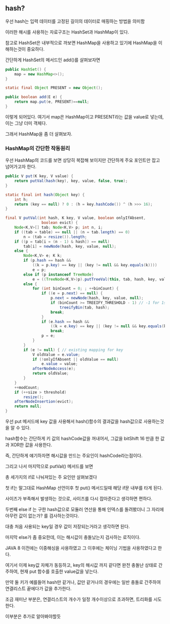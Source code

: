 ## hash?

우선 hash는 입력 데이터를 고정된 길이의 데이터로 매핑하는 방법을 의미함

이러한 해시를 사용하는 자료구조는 HashSet과 HashMap이 있다.

참고로 HashSet은 내부적으로 까보면 HashMap을 사용하고 있기에 HashMap을 이해하는것이 중요하다.

간단하게 HashSet의 메서드인 add()를 살펴보자면

```java
public HashSet() {
    map = new HashMap<>();
}

static final Object PRESENT = new Object();

public boolean add(E e) {
    return map.put(e, PRESENT)==null;
}
```

이렇게 되어있다. 여기서 map은 HashMap이고 PRESENT라는 값을 value로 넣는데, 이는 그냥 더미 객체다.

그래서 HashMap을 좀 더 살펴보자.

### HashMap의 간단한 작동원리

우선 HashMap의 코드를 보면 상당히 복잡해 보이지만 간단하게 주요 포인트만 잡고 넘어가고자 한다.

```java
public V put(K key, V value) {
    return putVal(hash(key), key, value, false, true);
}

static final int hash(Object key) {
    int h;
    return (key == null) ? 0 : (h = key.hashCode()) ^ (h >>> 16);
}

final V putVal(int hash, K key, V value, boolean onlyIfAbsent,
                boolean evict) {
    Node<K,V>[] tab; Node<K,V> p; int n, i;
    if ((tab = table) == null || (n = tab.length) == 0)
        n = (tab = resize()).length;
    if ((p = tab[i = (n - 1) & hash]) == null)
        tab[i] = newNode(hash, key, value, null);
    else {
        Node<K,V> e; K k;
        if (p.hash == hash &&
            ((k = p.key) == key || (key != null && key.equals(k))))
            e = p;
        else if (p instanceof TreeNode)
            e = ((TreeNode<K,V>)p).putTreeVal(this, tab, hash, key, value);
        else {
            for (int binCount = 0; ; ++binCount) {
                if ((e = p.next) == null) {
                    p.next = newNode(hash, key, value, null);
                    if (binCount >= TREEIFY_THRESHOLD - 1) // -1 for 1st
                        treeifyBin(tab, hash);
                    break;
                }
                if (e.hash == hash &&
                    ((k = e.key) == key || (key != null && key.equals(k))))
                    break;
                p = e;
            }
        }
        if (e != null) { // existing mapping for key
            V oldValue = e.value;
            if (!onlyIfAbsent || oldValue == null)
                e.value = value;
            afterNodeAccess(e);
            return oldValue;
        }
    }
    ++modCount;
    if (++size > threshold)
        resize();
    afterNodeInsertion(evict);
    return null;
}
```

우선 put 메서드에 key 값을 사용해서 hash()함수의 결과값을 hash값으로 사용하는것을 알 수 있다.

hash함수는 간단하게 키 값의 hashCode값을 꺼내어서, 그값을 bitShift 16 만큼 한 값과 XOR한 값을 사용한다.

즉, 간단하게 얘기하자면 해시값을 만드는 주요인이 hashCode라는점이다.

그리고 나서 마지막으로 putVal() 메서드를 보면

총 세가지의 if로 나눠져있는 주 요인만 살펴보겠다

첫 if는 말그대로 HashMap 선언이후 첫 put() 메서드일때 해당 if문 내부를 타게 된다.

사이즈가 부족해서 발생하는 것으로, 사이즈를 다시 잡아준다고 생각하면 편하다.

두번째 else if 는 구한 hash값으로 모듈러 연산을 통해 인덱스를 돌려봤더니 그 자리에 아무런 값이 없는가? 를 검사하는것이다.

대충 처음 사용되는 key일 경우 값이 저장되는거라고 생각하면 된다.

마지막 else가 좀 중요한데, 이는 해시값이 충돌났는지 검사하는 로직이다.

JAVA 8 이전에는 이중해싱을 사용하였고 그 이후에는 체이닝 기법을 사용하였다고 한다.

여기서 이제 key값 자체가 동등하고, key의 해시값 까지 같다면 완전 충돌난 상태로 간주하여, 현재 put 함수를 호출한 value값을 넣는다.

만약 둘 키가 예를들어 hash만 같거나, 값만 같거나의 경우에는 일반 충돌로 간주하여 연결리스트 끝에다가 값을 추가한다.

조금 재미난 부분은, 연결리스트의 개수가 일정 개수이상으로 초과하면, 트리화를 시도한다.

이부분은 추가로 알아봐야할듯
